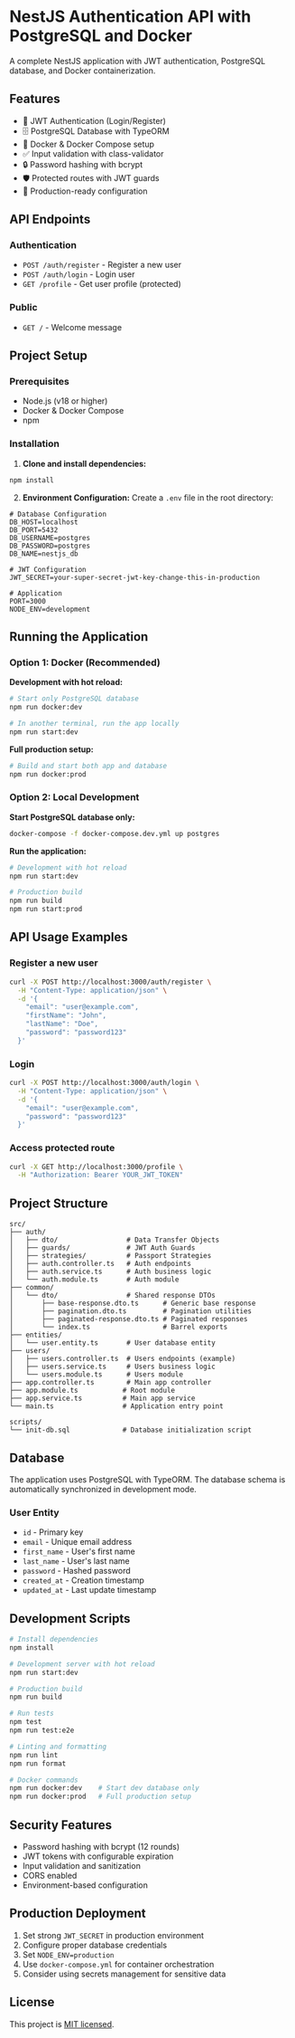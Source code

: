 # NestJS Authentication API with PostgreSQL and Docker

A complete NestJS application with JWT authentication, PostgreSQL database, and Docker containerization.

## Features

- 🔐 JWT Authentication (Login/Register)
- 🗄️ PostgreSQL Database with TypeORM
- 🐳 Docker & Docker Compose setup
- ✅ Input validation with class-validator
- 🔒 Password hashing with bcrypt
- 🛡️ Protected routes with JWT guards
- 🚀 Production-ready configuration

## API Endpoints

### Authentication
- `POST /auth/register` - Register a new user
- `POST /auth/login` - Login user
- `GET /profile` - Get user profile (protected)

### Public
- `GET /` - Welcome message

## Project Setup

### Prerequisites
- Node.js (v18 or higher)
- Docker & Docker Compose
- npm

### Installation

1. **Clone and install dependencies:**
```bash
npm install
```

2. **Environment Configuration:**
Create a `.env` file in the root directory:
```env
# Database Configuration
DB_HOST=localhost
DB_PORT=5432
DB_USERNAME=postgres
DB_PASSWORD=postgres
DB_NAME=nestjs_db

# JWT Configuration
JWT_SECRET=your-super-secret-jwt-key-change-this-in-production

# Application
PORT=3000
NODE_ENV=development
```

## Running the Application

### Option 1: Docker (Recommended)

**Development with hot reload:**
```bash
# Start only PostgreSQL database
npm run docker:dev

# In another terminal, run the app locally
npm run start:dev
```

**Full production setup:**
```bash
# Build and start both app and database
npm run docker:prod
```

### Option 2: Local Development

**Start PostgreSQL database only:**
```bash
docker-compose -f docker-compose.dev.yml up postgres
```

**Run the application:**
```bash
# Development with hot reload
npm run start:dev

# Production build
npm run build
npm run start:prod
```

## API Usage Examples

### Register a new user
```bash
curl -X POST http://localhost:3000/auth/register \
  -H "Content-Type: application/json" \
  -d '{
    "email": "user@example.com",
    "firstName": "John",
    "lastName": "Doe",
    "password": "password123"
  }'
```

### Login
```bash
curl -X POST http://localhost:3000/auth/login \
  -H "Content-Type: application/json" \
  -d '{
    "email": "user@example.com",
    "password": "password123"
  }'
```

### Access protected route
```bash
curl -X GET http://localhost:3000/profile \
  -H "Authorization: Bearer YOUR_JWT_TOKEN"
```

## Project Structure

```
src/
├── auth/
│   ├── dto/                 # Data Transfer Objects
│   ├── guards/              # JWT Auth Guards
│   ├── strategies/          # Passport Strategies
│   ├── auth.controller.ts   # Auth endpoints
│   ├── auth.service.ts      # Auth business logic
│   └── auth.module.ts       # Auth module
├── common/
│   └── dto/                 # Shared response DTOs
│       ├── base-response.dto.ts      # Generic base response
│       ├── pagination.dto.ts         # Pagination utilities
│       ├── paginated-response.dto.ts # Paginated responses
│       └── index.ts                  # Barrel exports
├── entities/
│   └── user.entity.ts       # User database entity
├── users/
│   ├── users.controller.ts  # Users endpoints (example)
│   ├── users.service.ts     # Users business logic
│   └── users.module.ts      # Users module
├── app.controller.ts        # Main app controller
├── app.module.ts           # Root module
├── app.service.ts          # Main app service
└── main.ts                 # Application entry point

scripts/
└── init-db.sql             # Database initialization script
```

## Database

The application uses PostgreSQL with TypeORM. The database schema is automatically synchronized in development mode.

### User Entity
- `id` - Primary key
- `email` - Unique email address
- `first_name` - User's first name
- `last_name` - User's last name
- `password` - Hashed password
- `created_at` - Creation timestamp
- `updated_at` - Last update timestamp

## Development Scripts

```bash
# Install dependencies
npm install

# Development server with hot reload
npm run start:dev

# Production build
npm run build

# Run tests
npm test
npm run test:e2e

# Linting and formatting
npm run lint
npm run format

# Docker commands
npm run docker:dev    # Start dev database only
npm run docker:prod   # Full production setup
```

## Security Features

- Password hashing with bcrypt (12 rounds)
- JWT tokens with configurable expiration
- Input validation and sanitization
- CORS enabled
- Environment-based configuration

## Production Deployment

1. Set strong `JWT_SECRET` in production environment
2. Configure proper database credentials
3. Set `NODE_ENV=production`
4. Use `docker-compose.yml` for container orchestration
5. Consider using secrets management for sensitive data

## License

This project is [MIT licensed](LICENSE).